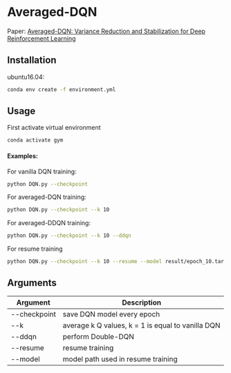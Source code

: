 # Averaged-DQN
Paper: [Averaged-DQN: Variance Reduction and Stabilization
for Deep Reinforcement Learning](https://arxiv.org/pdf/1611.01929.pdf)

## Installation

ubuntu16.04:
```sh
conda env create -f environment.yml
```
## Usage
First activate virtual environment
```sh
conda activate gym
```
#### Examples:
For vanilla DQN training:
```sh
python DQN.py --checkpoint 
```
For averaged-DQN training:
```sh
python DQN.py --checkpoint --k 10
```
For averaged-DDQN training:
```sh
python DQN.py --checkpoint --k 10 --ddqn
```
For resume training
```sh
python DQN.py --checkpoint --k 10 --resume --model result/epoch_10.tar
```
## Arguments
| Argument      | Description   |
| ------------- | ------------- |
| --checkpoint  | save DQN model every epoch  |
| --k           | average k Q values, k = 1 is equal to vanilla DQN |
| --ddqn        | perform Double-DQN |
| --resume      | resume training |
| --model        | model path used in resume training |
